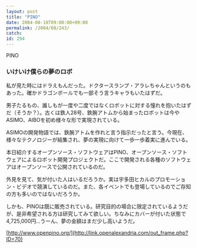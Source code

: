 ```yaml
---
layout: post
title: "PINO"
date: 2004-08-18T09:00:00+09:00
permalink: /2004/08/243/
catch: 
id: 294
---
```

PINO  
<!--more-->

### いけいけ僕らの夢のロボ
  

私が見た時にはドラえもんだった。ドクタースランプ・アラレちゃんというのもあった。確かドラゴンボールでも一部そう言うキャラもいたはずだ。

  

男子たるもの、誰しもが一度や二度ではなくロボットに対する憧れを抱いたはずだ（そうか？）。古くは鉄人28号、鉄腕アトムから始まったロボットは今やASIMO、AIBOを初め様々な形で実現されている。

  

ASIMOの開発物語では、鉄腕アトムを作れと言う指示だったと言う。今現在、様々なテクノロジーが結集され、夢の実現に向けて一歩一歩着実に進んでいる。

  

本日紹介するオープンソース・ソフトウェアはPINO、オープンソース・ソフトウェアによるロボット開発プロジェクトだ。ここで開発される各種のソフトウェアはオープンソースで公開されているのだ。

  

外見を見て、気が付いた人はいるだろうか。実は宇多田ヒカルのプロモーション・ビデオで競演しているのだ。また、各イベントでも登場しているのでご存知の方も多いのではないだろうか。

  

しかも、PINOは既に販売されている。研究目的の場合に限定されているようだが、是非希望される方は研究してみて欲しい。ちなみにカバーが付いた状態で4,725,000円…うーん、夢の金額はまだ少し高いようだ。

  

[http://www.openpino.org/](http://link.openalexandria.com/out_frame.php?ID=70)

